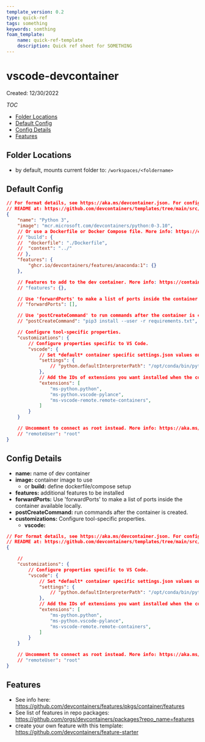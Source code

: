 ```yaml
---
template_version: 0.2
type: quick-ref
tags: something
keywords: somthing
foam_template:
	name: quick-ref-template
	description: Quick ref sheet for SOMETHING
---
```

# vscode-devcontainer

Created: 12/30/2022

*TOC*
- [Folder Locations](#folder-locations)
- [Default Config](#default-config)
- [Config Details](#config-details)
- [Features](#features)

## Folder Locations

- by default, mounts current folder to: `/workspaces/<foldername>`

## Default Config

```json
// For format details, see https://aka.ms/devcontainer.json. For config options, see the
// README at: https://github.com/devcontainers/templates/tree/main/src/python
{
	"name": "Python 3",
	"image": "mcr.microsoft.com/devcontainers/python:0-3.10",
	// Or use a Dockerfile or Docker Compose file. More info: https://containers.dev/guide/dockerfile
	// "build": {
	// 	"dockerfile": "./Dockerfile",
	// 	"context": "../"
	// },
	"features": {
		"ghcr.io/devcontainers/features/anaconda:1": {}
	},

	// Features to add to the dev container. More info: https://containers.dev/features.
	// "features": {},

	// Use 'forwardPorts' to make a list of ports inside the container available locally.
	// "forwardPorts": [],

	// Use 'postCreateCommand' to run commands after the container is created.
	// "postCreateCommand": "pip3 install --user -r requirements.txt",

	// Configure tool-specific properties.
	"customizations": {
		// Configure properties specific to VS Code.
		"vscode": {
			// Set *default* container specific settings.json values on container create.
			"settings": {
				// "python.defaultInterpreterPath": "/opt/conda/bin/python",
			},
			// Add the IDs of extensions you want installed when the container is created.
			"extensions": [
				"ms-python.python",
				"ms-python.vscode-pylance",
                "ms-vscode-remote.remote-containers",
			]
		}
	}

	// Uncomment to connect as root instead. More info: https://aka.ms/dev-containers-non-root.
	// "remoteUser": "root"
}

```

## Config Details

- **name:** name of dev container
- **image:** container image to use
  - or **build:** define dockerfile/compose setup
- **features:** additional features to be installed
- **forwardPorts:** Use 'forwardPorts' to make a list of ports inside the container available locally.
- **postCreateCommand:** run commands after the container is created.
- **customizations:** Configure tool-specific properties.
  - **vscode:**

```json
// For format details, see https://aka.ms/devcontainer.json. For config options, see the
// README at: https://github.com/devcontainers/templates/tree/main/src/python
{

	// 
	"customizations": {
		// Configure properties specific to VS Code.
		"vscode": {
			// Set *default* container specific settings.json values on container create.
			"settings": {
				// "python.defaultInterpreterPath": "/opt/conda/bin/python",
			},
			// Add the IDs of extensions you want installed when the container is created.
			"extensions": [
				"ms-python.python",
				"ms-python.vscode-pylance",
                "ms-vscode-remote.remote-containers",
			]
		}
	}

	// Uncomment to connect as root instead. More info: https://aka.ms/dev-containers-non-root.
	// "remoteUser": "root"
}

```

## Features

- See info here: <https://github.com/devcontainers/features/pkgs/container/features>
- See list of features in repo packages: <https://github.com/orgs/devcontainers/packages?repo_name=features>
- create your own feature with this template: <https://github.com/devcontainers/feature-starter>
